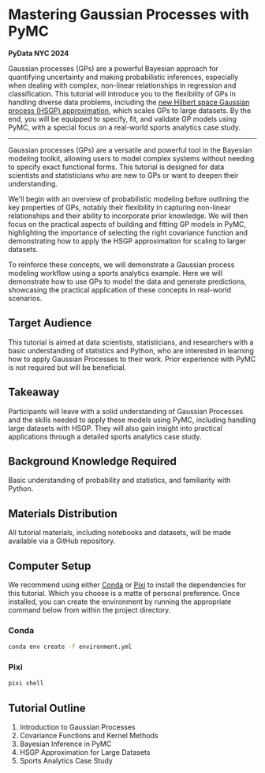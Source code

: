 # Mastering Gaussian Processes with PyMC

**PyData NYC 2024**

Gaussian processes (GPs) are a powerful Bayesian approach for quantifying uncertainty and making probabilistic inferences, especially when dealing with complex, non-linear relationships in regression and classification.
This tutorial will introduce you to the flexibility of GPs in handling diverse data problems, including the [new Hilbert space Gaussian process (HSGP) approximation](https://www.pymc.io/projects/examples/en/latest/gaussian_processes/HSGP-Basic.html), which scales GPs to large datasets.
By the end, you will be equipped to specify, fit, and validate GP models using PyMC, with a special focus on a real-world sports analytics case study.

---

Gaussian processes (GPs) are a versatile and powerful tool in the Bayesian modeling toolkit, allowing users to model complex systems without needing to specify exact functional forms. This tutorial is designed for data scientists and statisticians who are new to GPs or want to deepen their understanding.

We'll begin with an overview of probabilistic modeling before outlining the key properties of GPs, notably their flexibility in capturing non-linear relationships and their ability to incorporate prior knowledge. We will then focus on the practical aspects of building and fitting GP models in PyMC, highlighting the importance of selecting the right covariance function and demonstrating how to apply the HSGP approximation for scaling to larger datasets.

To reinforce these concepts, we will demonstrate a Gaussian process modeling workflow using a sports analytics example. Here we will demonstrate how to use GPs to model the data and generate predictions, showcasing the practical application of these concepts in real-world scenarios.

## Target Audience

This tutorial is aimed at data scientists, statisticians, and researchers with a basic understanding of statistics and Python, who are interested in learning how to apply Gaussian Processes to their work. Prior experience with PyMC is not required but will be beneficial.

## Takeaway

Participants will leave with a solid understanding of Gaussian Processes and the skills needed to apply these models using PyMC, including handling large datasets with HSGP. They will also gain insight into practical applications through a detailed sports analytics case study.

## Background Knowledge Required

Basic understanding of probability and statistics, and familiarity with Python.

## Materials Distribution

All tutorial materials, including notebooks and datasets, will be made available via a GitHub repository.

## Computer Setup

We recommend using either [Conda](https://docs.conda.io/en/latest/miniconda.html) or [Pixi](https://pixi.sh/latest/) to install the dependencies for this tutorial. Which you choose is a matte of personal preference. Once installed, you can create the environment by running the appropriate command below from within the project directory.

### Conda

```bash
conda env create -f environment.yml
```

### Pixi

```bash
pixi shell
```

## Tutorial Outline

1. Introduction to Gaussian Processes
2. Covariance Functions and Kernel Methods
3. Bayesian Inference in PyMC
4. HSGP Approximation for Large Datasets
5. Sports Analytics Case Study
